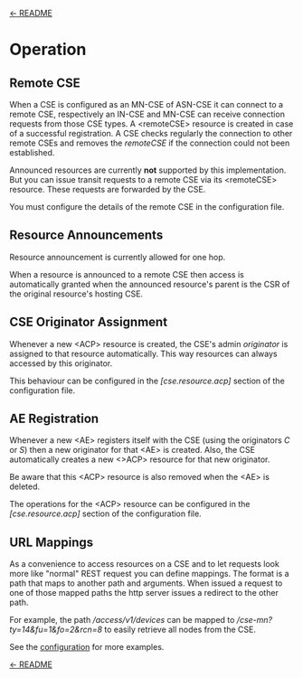 [← README](../README.md) 

# Operation

## Remote CSE

When a CSE is configured as an MN-CSE of ASN-CSE it can connect to a remote CSE, respectively an IN-CSE and MN-CSE can receive connection requests from those CSE types. A &lt;remoteCSE> resource is created in case of a successful registration. A CSE checks regularly the connection to other remote CSEs and removes the *remoteCSE* if the connection could not been established.

Announced resources are currently **not** supported by this implementation. But you can issue transit requests to a remote CSE via its &lt;remoteCSE> resource. These requests are forwarded by the CSE.

You must configure the details of the remote CSE in the configuration file.


## Resource Announcements

Resource announcement is currently allowed for one hop.

When a resource is announced to a remote CSE then access is automatically granted when the announced resource's parent is the CSR of the original resource's hosting CSE.

## CSE Originator Assignment

Whenever a new &lt;ACP> resource is created, the CSE's admin *originator* is assigned to that resource automatically. This way resources can always accessed by this originator.

This behaviour can be configured in the *[cse.resource.acp]* section of the configuration file.


## AE Registration

Whenever a new &lt;AE> registers itself with the CSE (using the originators *C* or *S*) then a new originator for that &lt;AE> is created. Also, the CSE automatically creates a new &lt;>ACP> resource for that new originator.

Be aware that this &lt;ACP> resource is also removed when the &lt;AE> is deleted.

The operations for the &lt;ACP> resource can be configured in the *[cse.resource.acp]* section of the configuration file.


## URL Mappings

As a convenience to access resources on a CSE and to let requests look more like "normal" REST request you can define mappings. The format is a path that maps to another path and arguments. When issued a request to one of those mapped paths the http server issues a redirect to the other path.

For example, the path */access/v1/devices* can be mapped to */cse-mn?ty=14&fu=1&fo=2&rcn=8* to easily retrieve all nodes from the CSE.

See the [configuration](Configuration.md) for more examples.


[← README](../README.md) 
